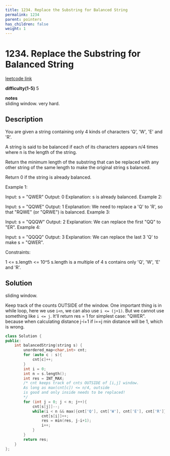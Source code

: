 ```yaml
---
title: 1234. Replace the Substring for Balanced String
permalink: 1234
parent: pointers
has_children: false
weight: 1
---
```

# 1234. Replace the Substring for Balanced String
[leetcode link](https://leetcode.com/problems/replace-the-substring-for-balanced-string/)

**difficulty(1-5)** 
5

**notes**   
sliding window. very hard.

## Description
You are given a string containing only 4 kinds of characters 'Q', 'W', 'E' and 'R'.

A string is said to be balanced if each of its characters appears n/4 times where n is the length of the string.

Return the minimum length of the substring that can be replaced with any other string of the same length to make the original string s balanced.

Return 0 if the string is already balanced.

 

Example 1:

Input: s = "QWER"
Output: 0
Explanation: s is already balanced.
Example 2:

Input: s = "QQWE"
Output: 1
Explanation: We need to replace a 'Q' to 'R', so that "RQWE" (or "QRWE") is balanced.
Example 3:

Input: s = "QQQW"
Output: 2
Explanation: We can replace the first "QQ" to "ER". 
Example 4:

Input: s = "QQQQ"
Output: 3
Explanation: We can replace the last 3 'Q' to make s = "QWER".
 

Constraints:

1 <= s.length <= 10^5
s.length is a multiple of 4
s contains only 'Q', 'W', 'E' and 'R'.

## Solution
sliding window. 

Keep track of the counts OUTSIDE of the window. 
One important thing is in while loop, here we use `i<n`, we can 
also use `i <= (j+1)`. 
But we cannot use something like `i <= j`. It'll return res = 1 for 
simplest case:
"QWER".
because when calculating distance j-i+1 if i==j min distance will be 1, which is wrong.
```c++
class Solution {
public:
    int balancedString(string s) {
        unordered_map<char,int> cnt; 
        for (auto c : s){
            cnt[c]++;
        }
        int i = 0;
        int n = s.length();
        int res = INT_MAX;
        /* cnt keeps track of cnts OUTSIDE of [i,j] window. 
        As long as max(cnt[c]) <= n/4, outside
        is good and only inside needs to be replaced!
        */
        for (int j = 0; j < n; j++){
            cnt[s[j]]--;
            while(i < n && max({cnt['Q'], cnt['W'], cnt['E'], cnt['R']}) <= n/4){
                cnt[s[i]]++;
                res = min(res, j-i+1);
                i++;
            }
        }
        return res;
    }
};

```


